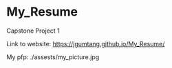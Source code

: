 # My_Resume
Capstone Project 1

Link to website: https://jgumtang.github.io/My_Resume/

My pfp: ./assests/my_picture.jpg